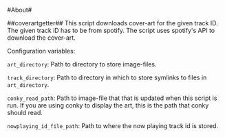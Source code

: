 #About#

##coverartgetter##
This script downloads cover-art for the given track ID. The given track iD has to be from spotify.
The script uses spotify's API to download the cover-art.

Configuration variables:

`art_directory`: Path to directory to store image-files.

`track_directory`: Path to directory in which to store symlinks to files in `art_directory`.

`conky_read_path`: Path to image-file that that is updated when this script is run. If you are using conky to display the art, this is the path that conky should read.

`nowplaying_id_file_path`: Path to where the now playing track id is stored.
